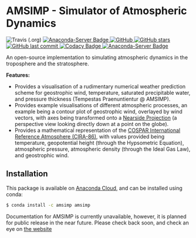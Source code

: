 # AMSIMP - Simulator of Atmospheric Dynamics

![Travis (.org)](https://img.shields.io/travis/amsimp/amsimp?style=flat-square)
[![Anaconda-Server Badge](https://anaconda.org/amsimp/amsimp/badges/version.svg)
![GitHub](https://img.shields.io/github/license/amsimp/amsimp.svg?style=flat-square)
![GitHub stars](https://img.shields.io/github/stars/amsimp/amsimp.svg?style=flat-square)
![GitHub last commit](https://img.shields.io/github/last-commit/amsimp/amsimp.svg?style=flat-square)
![Codacy Badge](https://img.shields.io/codacy/grade/598dc190d1564ea28b77ea6a1a88c14b?style=flat-square)
![Anaconda-Server Badge](https://anaconda.org/amsimp/amsimp/badges/installer/conda.svg)](https://conda.anaconda.org/amsimp)

An open-source implementation to simulating atmospheric dynamics in the troposphere and the stratosphere.

**Features:**

* Provides a visualisation of a rudimentary numerical weather prediction scheme for geostrophic wind, temperature, saturated precipitable water, and pressure thickness (Tempestas Praenuntientur @ AMSIMP).
* Provides example visualisations of different atmospheric processes, an example being a contour plot of geostrophic wind, overlayed by wind vectors, with axes being transformed onto a [Nearside Projection](https://scitools.org.uk/cartopy/docs/v0.15/crs/projections.html) (a perspective view looking directly down at a point on the globe).
* Provides a mathematical representation of the [COSPAR International Reference Atmosphere (CIRA-86)](https://ccmc.gsfc.nasa.gov/modelweb/atmos/cospar1.html), with values provided being temperature, geopotential height (through the Hypsometric Equation), atmospheric pressure, atmospheric density (through the Ideal Gas Law), and geostrophic wind. 

## Installation

This package is available on [Anaconda Cloud](https://anaconda.org/amsimp/amsimp), and can be installed using conda:

```bash
$ conda install -c amsimp amsimp 
```

Documentation for AMSIMP is currently unavailable, however, it is planned for public release in the near future. Please check back soon, and check an eye on [the website](https://amsimp.github.io)
